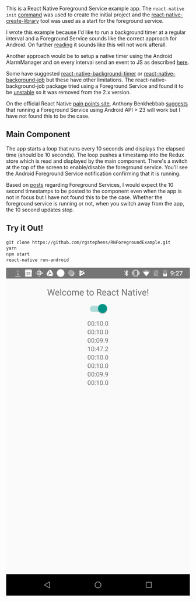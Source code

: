 This is a React Native Foreground Service example app.  The `react-native init` [command](https://facebook.github.io/react-native/docs/getting-started.html) was used to create the initial project and the [react-native-create-library](https://github.com/frostney/react-native-create-library) tool was used as a start for the foreground service.

I wrote this example because I'd like to run a background timer at a regular interval and a Foreground Service sounds like the correct approach for Android. On further [reading](https://react-native.canny.io/feature-requests/p/background-timer-execution) it sounds like this will not work afterall.

Another approach would be to setup a native timer using the Android AlarmManager and on every interval send an event to JS as described [here](https://facebook.github.io/react-native/docs/native-modules-android.html#sending-events-to-javascript).

Some have suggested [react-native-background-timer](https://www.npmjs.com/package/react-native-background-timer) or [react-native-background-job](https://github.com/vikeri/react-native-background-job) but these have other limitations. The react-native-background-job package tried using a Foreground Service and found it to be [unstable](https://github.com/vikeri/react-native-background-job/issues/39) so it was removed from the 2.x version.

On the official React Native [pain points site](https://react-native.canny.io), Anthony Benkhebbab [suggests](https://react-native.canny.io/feature-requests/p/background-timer-execution) that running a Foreground Service using Android API > 23 will work but I have not found this to be the case.

## Main Component

The app starts a loop that runs every 10 seconds and displays the elapsed time (should be 10 seconds). The loop pushes a timestamp into the Redux store which is read and displayed by the main component. There's a switch at the top of the screen to enable/disable the foreground service. You'll see the Android Foreground Service notification confirming that it is running.

Based on [posts](https://github.com/Polidea/react-native-ble-plx/issues/217) regarding Foreground Services, I would expect the 10 second timestamps to be posted to the component even when the app is not in focus but I have not found this to be the case. Whether the foreground service is running or not, when you switch away from the app, the 10 second updates stop.

## Try it Out!

```
git clone https://github.com/rgstephens/RNForegroundExample.git
yarn
npm start
react-native run-android
```

![Screenshot](screenshot.png)
